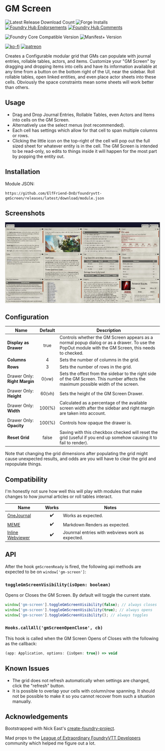 # GM Screen

![Latest Release Download Count](https://img.shields.io/badge/dynamic/json?label=Downloads@latest&query=assets%5B1%5D.download_count&url=https%3A%2F%2Fapi.github.com%2Frepos%2FElfFriend-DnD%2Ffoundryvtt-gmScreen%2Freleases%2Flatest)
![Forge Installs](https://img.shields.io/badge/dynamic/json?label=Forge%20Installs&query=package.installs&suffix=%25&url=https%3A%2F%2Fforge-vtt.com%2Fapi%2Fbazaar%2Fpackage%2Fgm-screen&colorB=4aa94a)
[![Foundry Hub Endorsements](https://img.shields.io/endpoint?logoColor=white&url=https%3A%2F%2Fwww.foundryvtt-hub.com%2Fwp-json%2Fhubapi%2Fv1%2Fpackage%2Fgm-screen%2Fshield%2Fendorsements)](https://www.foundryvtt-hub.com/package/gm-screen/)
[![Foundry Hub Comments](https://img.shields.io/endpoint?logoColor=white&url=https%3A%2F%2Fwww.foundryvtt-hub.com%2Fwp-json%2Fhubapi%2Fv1%2Fpackage%2Fgm-screen%2Fshield%2Fcomments)](https://www.foundryvtt-hub.com/package/gm-screen/)


![Foundry Core Compatible Version](https://img.shields.io/badge/dynamic/json.svg?url=https%3A%2F%2Fraw.githubusercontent.com%2FElfFriend-DnD%2Ffoundryvtt-gmScreen%2Fmain%2Fsrc%2Fmodule.json&label=Foundry%20Version&query=$.compatibleCoreVersion&colorB=orange)
![Manifest+ Version](https://img.shields.io/badge/dynamic/json.svg?url=https%3A%2F%2Fraw.githubusercontent.com%2FElfFriend-DnD%2Ffoundryvtt-gmScreen%2Fmain%2Fsrc%2Fmodule.json&label=Manifest%2B%20Version&query=$.manifestPlusVersion&colorB=blue)


[![ko-fi](https://img.shields.io/badge/-buy%20me%20a%20coke-%23FF5E5B)](https://ko-fi.com/elffriend)
[![patreon](https://img.shields.io/badge/-patreon-%23FF424D)](https://www.patreon.com/ElfFriend_DnD)


Creates a Configurable modular grid that GMs can populate with journal entries, rollable tables, actors, and items. Customize your "GM Screen" by dragging and dropping items into cells and have its information available at any time from a button on the bottom right of the UI, near the sidebar. Roll rollable tables, open linked entities, and even place actor sheets into these cells. Obviously the space constraints mean some sheets will work better than others.

## Usage

- Drag and Drop Journal Entries, Rollable Tables, even Actors and Items into cells on the GM Screen.
- Alternatively use the select menus (not recommended).
- Each cell has settings which allow for that cell to span multiple columns or rows.
- Clicking the little icon on the top-right of the cell will pop out the full sized sheet for whatever entity is in the cell. The GM Screen is intended to be read-only, so edits to things inside it will happen for the most part by popping the entity out.

## Installation

Module JSON:

```
https://github.com/ElfFriend-DnD/foundryvtt-gmScreen/releases/latest/download/module.json
```

## Screenshots

![Demonstration of the GM Screen Grid with dnd5e content.](readme-img/dnd5e-demo.jpg)

## Configuration

| **Name**                      | Default | Description                                                                                                                                         |
| ----------------------------- | :-----: | --------------------------------------------------------------------------------------------------------------------------------------------------- |
| **Display as Drawer**         |  true   | Controls whether the GM Screen appears as a normal popup dialog or as a drawer. To use the PopOut module with the GM Screen, this needs to checked. |
| **Columns**                   |    4    | Sets the number of columns in the grid.                                                                                                             |
| **Rows**                      |    3    | Sets the number of rows in the grid.                                                                                                                |
| Drawer Only: **Right Margin** |  0(vw)  | Sets the offest from the sidebar to the right side of the GM Screen. This number affects the maximum possible width of the screen.                  |
| Drawer Only: **Height**       | 60(vh)  | Sets the height of the GM Screen Drawer.                                                                                                            |
| Drawer Only: **Width**        | 100(%)  | Calculated as a percentage of the available screen width after the sidebar and right margin are taken into account.                                 |
| Drawer Only: **Opacity**      | 100(%)  | Controls how opaque the drawer is.                                                                                                                  |
| **Reset Grid**                |  false  | Saving with this checkbox checked will reset the grid (useful if you end up somehow causing it to fail to render).                                  |

Note that changing the grid dimensions after populating the grid might cause unexpected results, and odds are you will have to clear the grid and repopulate things.

## Compatibility

I'm honestly not sure how well this will play with modules that make changes to how journal articles or roll tables interact.

| **Name**                                                               |       Works        | Notes                                            |
| ---------------------------------------------------------------------- | :----------------: | ------------------------------------------------ |
| [OneJournal](https://gitlab.com/fvtt-modules-lab/one-journal)          | :heavy_check_mark: | Works as expected.                               |
| [MEME](https://github.com/Moerill/fvtt-markdown-editor)                | :heavy_check_mark: | Markdown Renders as expected.                    |
| [Inline Webviewer](https://github.com/ardittristan/VTTInlineWebviewer) | :heavy_check_mark: | Jounrnal entries with webviews work as expected. |

## API

After the hook `gmScreenReady` is fired, the following api methods are expected to be on `window['gm-screen']`:
### `toggleGmScreenVisibility(isOpen: boolean)`

Opens or Closes the GM Screen. By default will toggle the current state.

```js
window['gm-screen'].toggleGmScreenVisibility(false); // always closes
window['gm-screen'].toggleGmScreenVisibility(true); // always opens
window['gm-screen'].toggleGmScreenVisibility(); // always toggles
```


### `Hooks.callAll('gmScreenOpenClose', cb)`

This hook is called when the GM Screen Opens of Closes with the following as the callback:

```ts
(app: Application, options: {isOpen: true}) => void
```

## Known Issues

- The grid does not refresh automatically when settings are changed, click the "refresh" button.
- It is possible to overlap your cells with column/row spanning. It should not be possible to make it so you cannot recover from such a situation manually.

## Acknowledgements

Bootstrapped with Nick East's [create-foundry-project](https://gitlab.com/foundry-projects/foundry-pc/create-foundry-project).

Mad props to the [League of Extraordinary FoundryVTT Developers](https://forums.forge-vtt.com/c/package-development/11) community which helped me figure out a lot.
